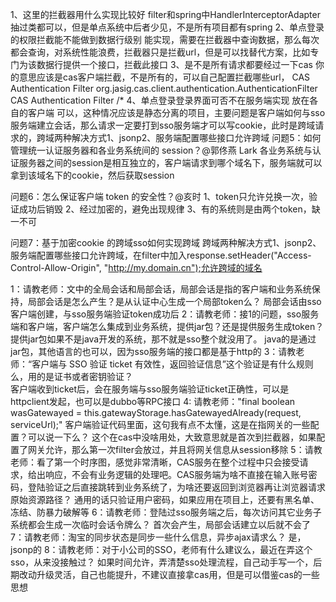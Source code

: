 1、这里的拦截器用什么实现比较好
filter和spring中HandlerInterceptorAdapter抽过类都可以，但是单点系统中后者少见，不是所有项目都有spring
2、单点登录的权限拦截能不能做到数据行级别
能实现，需要在拦截器中查询数据，那么每次都会查询，对系统性能浪费，拦截器只是拦截url，但是可以找替代方案，比如专门为该数据行提供一个接口，拦截此接口
3、是不是所有请求都要经过一下cas
你的意思应该是cas客户端拦截，不是所有的，可以自己配置拦截哪些url，<filter>
                                      <filter-name>CAS Authentication Filter</filter-name>
                                      <filter-class>org.jasig.cas.client.authentication.AuthenticationFilter</filter-class>
                                    </filter>
                                    <filter-mapping>
                                        <filter-name>CAS Authentication Filter</filter-name>
                                        <url-pattern>/*</url-pattern>
                                    </filter-mapping>
4、单点登录登录界面可否不在服务端实现 放在各自的客户端
可以，这种情况应该是静态分离的项目，主要问题是客户端如何与sso服务端建立会话，那么请求一定要打到sso服务端才可以写cookie，此时是跨域请求的，跨域两种解决方式1、jsonp2、服务端配置哪些接口允许跨域
问题5：如何管理统一认证服务器和各业务系统间的 session？@郭佟燕 Lark
各业务系统与认证服务器之间的session是相互独立的，客户端请求到哪个域名下，服务端就可以拿到该域名下的cookie，然后获取session

问题6：怎么保证客户端 token 的安全性？@亥时
1、token只允许兑换一次，验证成功后销毁
2、经过加密的，避免出现规律
3、有的系统则是由两个token，缺一不可


问题7：基于加密cookie 的跨域sso如何实现跨域
跨域两种解决方式1、jsonp2、服务端配置哪些接口允许跨域，在filter中加入response.setHeader("Access-Control-Allow-Origin", "http://my.domain.cn");允许跨域的域名


1：请教老师：文中的全局会话和局部会话，局部会话是指的客户端和业务系统保持，局部会话是怎么产生？是从认证中心生成一个局部token么？
局部会话由sso客户端创建，与sso服务端验证token成功后
2：请教老师：接1的问题，sso服务端和客户端，客户端怎么集成到业务系统，提供jar包？还是提供服务生成token？提供jar包如果不是java开发的系统，那不就是sso整个就没用了。
java的是通过jar包，其他语言的也可以，因为sso服务端的接口都是基于http的
3：请教老师：“客户端与 SSO 验证 ticket 有效性，返回验证信息”这个验证是有什么规则么，用的是证书或者密钥验证？<br>
客户端收到ticket后，会在服务端与sso服务端验证ticket正确性，可以是httpclient发起，也可以是dubbo等RPC接口
4: 请教老师："final boolean wasGatewayed = this.gatewayStorage.hasGatewayedAlready(request, serviceUrl);" 客户端验证代码里面，这句我有点不太懂，这是在指网关的一些配置？可以说一下么？
这个在cas中没啥用处，大致意思就是首次到拦截器，如果配置了网关允许，那么第一次filter会放过，并且将网关信息从session移除
5：请教老师：看了第一个时序图，感觉非常清晰，CAS服务在整个过程中只会接受请求，给出响应，不会有业务逻辑的处理吧。CAS服务端为啥不直接在输入账号密码，登陆验证之后直接跳转到业务系统了，为啥还要返回到浏览器再让浏览器请求原始资源路径？
通用的话只验证用户密码，如果应用在项目上，还要有黑名单、冻结、防暴力破解等
6：请教老师：登陆过sso服务端之后，每次访问其它业务子系统都会生成一次临时会话令牌么？
首次会产生，局部会话建立以后就不会了
7：请教老师：淘宝的同步状态是同步一些什么信息，异步ajax请求么？
是，jsonp的
8：请教老师：对于小公司的SSO，老师有什么建议么，最近在弄这个sso，从来没接触过？
如果时间允许，弄清楚sso处理流程，自己动手写一个，后期改动升级灵活，自己也能提升，不建议直接拿cas用，但是可以借鉴cas的一些思想